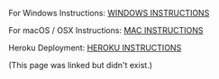 For Windows Instructions: [WINDOWS INSTRUCTIONS](https://github.com/AHAAAAAAA/PokemonGo-Map/wiki/Windows-Installation-and-requirements)

For macOS / OSX Instructions: [MAC INSTRUCTIONS](https://github.com/AHAAAAAAA/PokemonGo-Map/wiki/Macintosh-Installation-and-requirements)

Heroku Deployment: [HEROKU INSTRUCTIONS](https://github.com/AHAAAAAAA/PokemonGo-Map/wiki/Heroku-Deployment)

(This page was linked but didn't exist.)